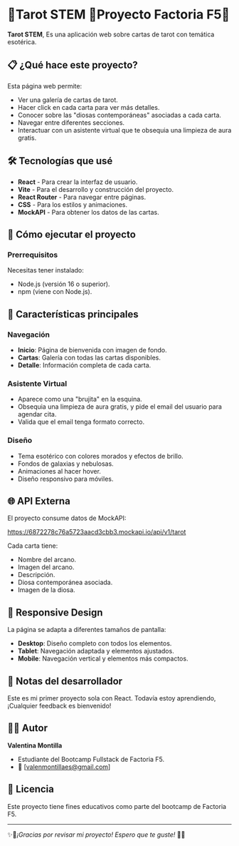 # 🧿Tarot STEM 🧿Proyecto Factoria F5🧿

**Tarot STEM**, Es una aplicación web sobre cartas de tarot con temática esotérica.

## 📋 ¿Qué hace este proyecto?

Esta página web permite:
- Ver una galería de cartas de tarot.
- Hacer click en cada carta para ver más detalles.
- Conocer sobre las "diosas contemporáneas" asociadas a cada carta.
- Navegar entre diferentes secciones.
- Interactuar con un asistente virtual que te obsequia una limpieza de aura gratis.

## 🛠️ Tecnologías que usé

- **React** - Para crear la interfaz de usuario.
- **Vite** - Para el desarrollo y construcción del proyecto.
- **React Router** - Para navegar entre páginas.
- **CSS** - Para los estilos y animaciones.
- **MockAPI** - Para obtener los datos de las cartas.

## 🚀 Cómo ejecutar el proyecto

### Prerrequisitos
Necesitas tener instalado:
- Node.js (versión 16 o superior).
- npm (viene con Node.js).

## 🎨 Características principales

### Navegación
- **Inicio**: Página de bienvenida con imagen de fondo.
- **Cartas**: Galería con todas las cartas disponibles.
- **Detalle**: Información completa de cada carta.

### Asistente Virtual
- Aparece como una "brujita" en la esquina.
- Obsequia una limpieza de aura gratis, y pide el email del usuario para agendar cita.
- Valida que el email tenga formato correcto.

### Diseño
- Tema esotérico con colores morados y efectos de brillo.
- Fondos de galaxias y nebulosas.
- Animaciones al hacer hover.
- Diseño responsivo para móviles.

## 🌐 API Externa

El proyecto consume datos de MockAPI:

https://6872278c76a5723aacd3cbb3.mockapi.io/api/v1/tarot


Cada carta tiene:
- Nombre del arcano.
- Imagen del arcano.
- Descripción.
- Diosa contemporánea asociada.
- Imagen de la diosa.

## 📱 Responsive Design

La página se adapta a diferentes tamaños de pantalla:
- **Desktop**: Diseño completo con todos los elementos.
- **Tablet**: Navegación adaptada y elementos ajustados.
- **Mobile**: Navegación vertical y elementos más compactos.


## 📝 Notas del desarrollador

Este es mi primer proyecto sola con React. Todavía estoy aprendiendo, ¡Cualquier feedback es bienvenido!

## 👩‍💻 Autor

**Valentina Montilla**
- Estudiante del Bootcamp Fullstack de Factoria F5.
- 📧 [valenmontillaes@gmail.com]

## 📜 Licencia

Este proyecto tiene fines educativos como parte del bootcamp de Factoria F5.

---

✨🔮*¡Gracias por revisar mi proyecto! Espero que te guste!* 🔮✨
